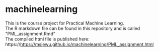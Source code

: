 # machinelearning
This is the course project for Practical Machine Learning.  
The R markdown file can be found in this repository and is called "PML_assignment.Rmd"  
The compiled html file is published here: https://https://msjewu.github.io/machinelearning/PML_assignment.html
